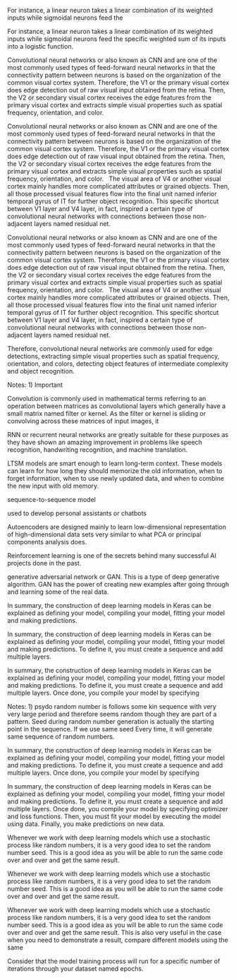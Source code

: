 For instance, a linear neuron takes a linear combination of its weighted inputs while sigmoidal neurons feed the


For instance, a linear neuron takes a linear combination of its weighted inputs while sigmoidal neurons feed the specific weighted sum of its inputs into a logistic function.


Convolutional neural networks or also known as CNN and are one of the most commonly used types of feed-forward neural networks in that the connectivity pattern between neurons is based on the organization of the common visual cortex system. Therefore, the V1 or the primary visual cortex does edge detection out of raw visual input obtained from the retina. Then, the V2 or secondary visual cortex receives the edge features from the primary visual cortex and extracts simple visual properties such as spatial frequency, orientation, and color.


Convolutional neural networks or also known as CNN and are one of the most commonly used types of feed-forward neural networks in that the connectivity pattern between neurons is based on the organization of the common visual cortex system. Therefore, the V1 or the primary visual cortex does edge detection out of raw visual input obtained from the retina. Then, the V2 or secondary visual cortex receives the edge features from the primary visual cortex and extracts simple visual properties such as spatial frequency, orientation, and color.   The visual area of V4 or another visual cortex mainly handles more complicated attributes or grained objects. Then, all those processed visual features flow into the final unit named inferior temporal gyrus of IT for further object recognition. This specific shortcut between V1 layer and V4 layer, in fact, inspired a certain type of convolutional neural networks with connections between those non-adjacent layers named residual net.


Convolutional neural networks or also known as CNN and are one of the most commonly used types of feed-forward neural networks in that the connectivity pattern between neurons is based on the organization of the common visual cortex system. Therefore, the V1 or the primary visual cortex does edge detection out of raw visual input obtained from the retina. Then, the V2 or secondary visual cortex receives the edge features from the primary visual cortex and extracts simple visual properties such as spatial frequency, orientation, and color.   The visual area of V4 or another visual cortex mainly handles more complicated attributes or grained objects. Then, all those processed visual features flow into the final unit named inferior temporal gyrus of IT for further object recognition. This specific shortcut between V1 layer and V4 layer, in fact, inspired a certain type of convolutional neural networks with connections between those non-adjacent layers named residual net.


Therefore, convolutional neural networks are commonly used for edge detections, extracting simple visual properties such as spatial frequency, orientation, and colors, detecting object features of intermediate complexity and object recognition.

Notes: 1) Important 


Convolution is commonly used in mathematical terms referring to an operation between matrices as convolutional layers which generally have a small matrix named filter or kernel. As the filter or kernel is sliding or convolving across these matrices of input images, it


RNN or recurrent neural networks are greatly suitable for these purposes as they have shown an amazing improvement in problems like speech recognition, handwriting recognition, and machine translation.


LTSM models are smart enough to learn long-term context. These models can learn for how long they should memorize the old information, when to forget information, when to use newly updated data, and when to combine the new input with old memory.


sequence-to-sequence model


used to develop personal assistants or chatbots


Autoencoders are designed mainly to learn low-dimensional representation of high-dimensional data sets very similar to what PCA or principal components analysis does.


Reinforcement learning is one of the secrets behind many successful AI projects done in the past.


generative adversarial network or GAN. This is a type of deep generative algorithm. GAN has the power of creating new examples after going through and learning some of the real data.


In summary, the construction of deep learning models in Keras can be explained as defining your model, compiling your model, fitting your model and making predictions.


In summary, the construction of deep learning models in Keras can be explained as defining your model, compiling your model, fitting your model and making predictions. To define it, you must create a sequence and add multiple layers.


In summary, the construction of deep learning models in Keras can be explained as defining your model, compiling your model, fitting your model and making predictions. To define it, you must create a sequence and add multiple layers. Once done, you compile your model by specifying

Notes: 1)  psydo random number is follows some kin sequence with very very large period and therefore seems random though they are part of a pattern. Seed during random number generation is actually the starting point in the sequence. If we use same seed Every time, it will generate same sequence of random numbers. 


In summary, the construction of deep learning models in Keras can be explained as defining your model, compiling your model, fitting your model and making predictions. To define it, you must create a sequence and add multiple layers. Once done, you compile your model by specifying


In summary, the construction of deep learning models in Keras can be explained as defining your model, compiling your model, fitting your model and making predictions. To define it, you must create a sequence and add multiple layers. Once done, you compile your model by specifying optimizer and loss functions. Then, you must fit your model by executing the model using data. Finally, you make predictions on new data.


Whenever we work with deep learning models which use a stochastic process like random numbers, it is a very good idea to set the random number seed. This is a good idea as you will be able to run the same code over and over and get the same result.


Whenever we work with deep learning models which use a stochastic process like random numbers, it is a very good idea to set the random number seed. This is a good idea as you will be able to run the same code over and over and get the same result.


Whenever we work with deep learning models which use a stochastic process like random numbers, it is a very good idea to set the random number seed. This is a good idea as you will be able to run the same code over and over and get the same result. This is also very useful in the case when you need to demonstrate a result, compare different models using the same


Consider that the model training process will run for a specific number of iterations through your dataset named epochs.


